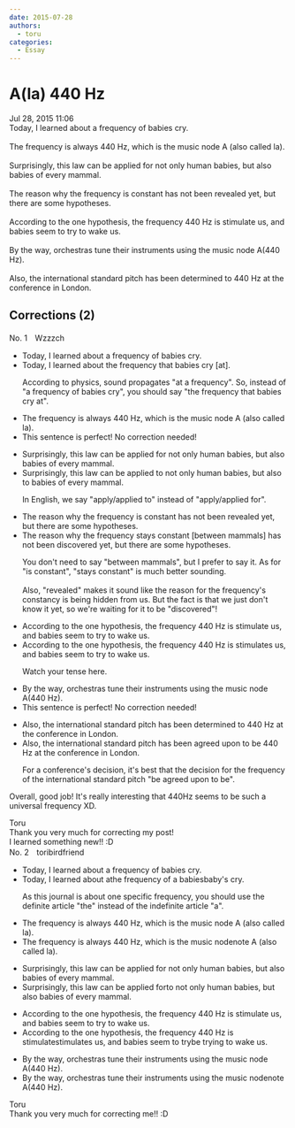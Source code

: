```yaml
---
date: 2015-07-28
authors:
  - toru
categories:
  - Essay
---
```


<h1 id="subject_show">A(la) 440 Hz</h1>
<div class="date">Jul 28, 2015 11:06</div>
<div id="post"><div id="body_show_ori">
Today, I learned about a frequency of babies cry.<br/><br/>The frequency is always 440 Hz, which is the music node A (also called la).<br/><br/>Surprisingly, this law can be applied for not only human babies, but also babies of every mammal.<br/><br/>The reason why the frequency is constant has not been revealed yet, but there are some hypotheses.<br/><br/>According to the one hypothesis, the frequency 440 Hz is stimulate us, and babies seem to try to wake us.<br/><br/>By the way, orchestras tune their instruments using the music node A(440 Hz).<br/><br/>Also, the international standard pitch has been determined to 440 Hz at the conference in London.
</div></div>

<!-- more -->


## Corrections (2)
<div id="block"><div class="first_name"> No. 1　<span class="just_name">Wzzzch</span></div><div id="block2">
<ul class="correction_field">
<li class="incorrect">Today, I learned about a frequency of babies cry.</li>
<li class="corrected correct">
Today, I learned about <span class="f_red">the frequency that babies cry [at]</span>.
<p class="correction_comment">According to physics, sound propagates "at a frequency". So, instead of "a frequency of babies cry", you should say "the frequency that babies cry at".</p>
</li>
</ul>
<ul class="correction_field">
<li class="incorrect">The frequency is always 440 Hz, which is the music node A (also called la).</li>
<li class="corrected perfect">This sentence is perfect! No correction needed!</li>
</ul>
<ul class="correction_field">
<li class="incorrect">Surprisingly, this law can be applied for not only human babies, but also babies of every mammal.</li>
<li class="corrected correct">
Surprisingly, this law can be applied <span class="f_red">to</span> not only human babies, but also <span class="f_red">to</span> babies of every mammal.
<p class="correction_comment">In English, we say "apply/applied to" instead of "apply/applied for".</p>
</li>
</ul>
<ul class="correction_field">
<li class="incorrect">The reason why the frequency is constant has not been revealed yet, but there are some hypotheses.</li>
<li class="corrected correct">
The reason why the frequency <span class="f_red">stays constant [between mammals]</span> has not been <span class="f_red">discovered</span> yet, but there are some hypotheses.
<p class="correction_comment">You don't need to say "between mammals", but I prefer to say it. As for "is constant", "stays constant" is much better sounding.<br/><br/>Also, "revealed" makes it sound like the reason for the frequency's constancy is being hidden from us. But the fact is that we just don't know it yet, so we're waiting for it to be "discovered"!</p>
</li>
</ul>
<ul class="correction_field">
<li class="incorrect">According to the one hypothesis, the frequency 440 Hz is stimulate us, and babies seem to try to wake us.</li>
<li class="corrected correct">
According to the one hypothesis, the frequency 440 Hz <span class="sline">is</span> <span class="f_red">stimulates</span> us, and babies seem to try to wake us.
<p class="correction_comment">Watch your tense here.</p>
</li>
</ul>
<ul class="correction_field">
<li class="incorrect">By the way, orchestras tune their instruments using the music node A(440 Hz).</li>
<li class="corrected perfect">This sentence is perfect! No correction needed!</li>
</ul>
<ul class="correction_field">
<li class="incorrect">Also, the international standard pitch has been determined to 440 Hz at the conference in London.</li>
<li class="corrected correct">
Also, the international standard pitch has been <span class="f_red">agreed upon</span> to <span class="f_red">be</span> 440 Hz at the conference in London.
<p class="correction_comment">For a conference's decision, it's best that the decision for the frequency of the international standard pitch "be agreed upon to be".</p>
</li>
</ul>
<p class="comment_small">
 Overall, good job! It's really interesting that 440Hz seems to be such a universal frequency XD.
</p>

</div><div class="name"><span class="just_name">Toru</span><br>
Thank you very much for correcting my post!<br/>I learned something new!! :D
</div>
</div>
<div id="block"><div class="first_name"> No. 2　<span class="just_name">toribirdfriend</span></div><div id="block2">
<ul class="correction_field">
<li class="incorrect">Today, I learned about a frequency of babies cry.</li>
<li class="corrected correct">
Today, I learned about <span class="sline">a</span><span class="f_blue">the</span> frequency of <span class="f_blue">a </span><span class="sline">babies</span><span class="f_blue">baby's</span> cry.
<p class="correction_comment">As this journal is about one specific frequency, you should use the definite article "the" instead of the indefinite article "a".</p>
</li>
</ul>
<ul class="correction_field">
<li class="incorrect">The frequency is always 440 Hz, which is the music node A (also called la).</li>
<li class="corrected correct">
The frequency is always 440 Hz, which is the music <span class="sline">node</span><span class="f_blue">note</span> A (also called la).
</li>
</ul>
<ul class="correction_field">
<li class="incorrect">Surprisingly, this law can be applied for not only human babies, but also babies of every mammal.</li>
<li class="corrected correct">
Surprisingly, this law can be applied <span class="sline">for</span><span class="f_blue">to</span> not only human babies, but also babies of every mammal.
</li>
</ul>
<ul class="correction_field">
<li class="incorrect">According to the one hypothesis, the frequency 440 Hz is stimulate us, and babies seem to try to wake us.</li>
<li class="corrected correct">
According to the one hypothesis, the frequency 440 Hz <span class="sline">is stimulate</span><span class="f_blue">stimulates</span> us, and babies seem to <span class="sline">try</span><span class="f_blue">be trying</span> to wake us.
</li>
</ul>
<ul class="correction_field">
<li class="incorrect">By the way, orchestras tune their instruments using the music node A(440 Hz).</li>
<li class="corrected correct">
By the way, orchestras tune their instruments using the music <span class="sline">node</span><span class="f_blue">note</span> A(440 Hz).
</li>
</ul>
</div><div class="name"><span class="just_name">Toru</span><br>
Thank you very much for correcting me!! :D
</div>
</div>
